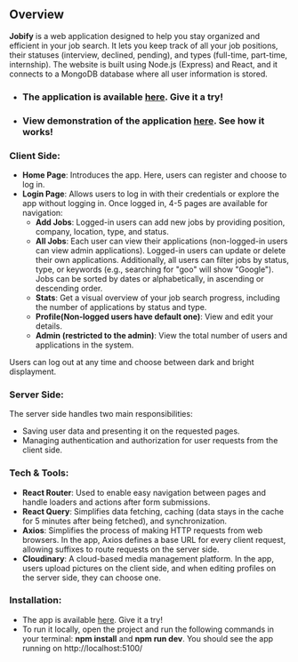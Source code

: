 ## Overview

**Jobify** is a web application designed to help you stay organized and efficient in your job search. It lets you keep track of all your job positions, their statuses (interview, declined, pending), and types (full-time, part-time, internship). 
The website is built using Node.js (Express) and React, and it connects to a MongoDB database where all user information is stored.

- ### The application is available [here](https://jobify-xwcl.onrender.com/). Give it a try!
- ### View demonstration of the application  [here](https://drive.google.com/file/d/1YCjwdyi9JOMRfQcEgqMEME3xx67_8NFZ/view). See how it works!


### Client Side:

- **Home Page**: Introduces the app. Here, users can register and choose to log in.
- **Login Page**: Allows users to log in with their credentials or explore the app without logging in. Once logged in, 4-5 pages are available for navigation:
  - **Add Jobs**: Logged-in users can add new jobs by providing position, company, location, type, and status.
  - **All Jobs**: Each user can view their applications (non-logged-in users can view admin applications). Logged-in users can update or delete their own applications. Additionally, all users can filter jobs by status, type, or keywords (e.g., searching for "goo" will show "Google"). Jobs can be sorted by dates or alphabetically, in ascending or descending order.
  - **Stats**: Get a visual overview of your job search progress, including the number of applications by status and type.
  - **Profile(Non-logged users have default one)**: View and edit your details.
  - **Admin (restricted to the admin)**: View the total number of users and applications in the system.

Users can log out at any time and choose between dark and bright displayment.

### Server Side:
The server side handles two main responsibilities:
- Saving user data and presenting it on the requested pages.
- Managing authentication and authorization for user requests from the client side.

### Tech & Tools:
- **React Router**: Used to enable easy navigation between pages and handle loaders and actions after form submissions.
- **React Query**: Simplifies data fetching, caching (data stays in the cache for 5 minutes after being fetched), and synchronization.
- **Axios**: Simplifies the process of making HTTP requests from web browsers. In the app, Axios defines a base URL for every client request, allowing suffixes to route requests on the server side.
- **Cloudinary**: A cloud-based media management platform. In the app, users upload pictures on the client side, and when editing profiles on the server side, they can choose one.

### Installation:
- The app is available [here](https://jobify-xwcl.onrender.com/). Give it a try!
- To run it locally, open the project and run the following commands in your terminal: **npm install** and **npm run dev**. You should see the app running on http://localhost:5100/

